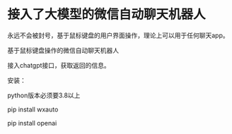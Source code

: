# 接入了大模型的微信自动聊天机器人

永远不会被封号，基于鼠标键盘的用户界面操作，理论上可以用于任何聊天app。

基于鼠标键盘操作的微信自动聊天机器人

接入chatgpt接口，获取返回的信息。

安装：

python版本必须要3.8以上

pip install wxauto

pip install openai

